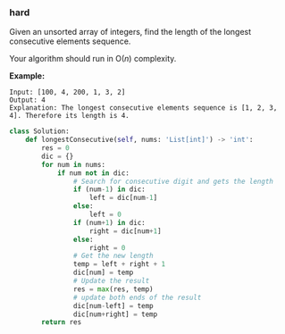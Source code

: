 ### hard

Given an unsorted array of integers, find the length of the longest consecutive elements sequence.

Your algorithm should run in O(*n*) complexity.

**Example:**

```
Input: [100, 4, 200, 1, 3, 2]
Output: 4
Explanation: The longest consecutive elements sequence is [1, 2, 3, 4]. Therefore its length is 4.
```



```python
class Solution:
    def longestConsecutive(self, nums: 'List[int]') -> 'int':
        res = 0
        dic = {}
        for num in nums:
            if num not in dic:
                # Search for consecutive digit and gets the length
                if (num-1) in dic:
                    left = dic[num-1]
                else:
                    left = 0
                if (num+1) in dic:
                    right = dic[num+1]
                else:
                    right = 0
                # Get the new length
                temp = left + right + 1
                dic[num] = temp
                # Update the result
                res = max(res, temp)
                # update both ends of the result
                dic[num-left] = temp
                dic[num+right] = temp
        return res
```

